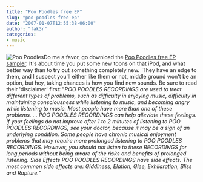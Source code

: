 ```yaml
---
title: "Poo Poodles free EP"
slug: "poo-poodles-free-ep"
date: "2007-01-07T12:55:38-06:00"
author: "fak3r"
categories:
- music
---
```


![Poo Poodles ](http://fak3r.com/wp-content/uploads/2007/01/poo-poodles-eep-front.jpg)Do me a favor, go download the [Poo Poodles free EP sampler](http://poopoodles.com/eEP.htm).  It's about time you put some new toons on that iPod, and what better way than to try out something completely new.  They have an edge to them, and I suspect you'll either like them or not, middle ground won't be an option, but hey, taking chances is how you find new sounds.  Be sure to read their 'disclaimer' first:  "_POO POODLES RECORDINGS are used to treat different types of problems, such as difficulty in enjoying music, difficulty in maintaining consciousness while listening to music, and becoming angry while listening to music. Most people have more than one of these problems. ... POO POODLES RECORDINGS can help alleviate these feelings. If your feelings do not improve after 1 to 2 minutes of listening to POO POODLES RECORDINGS, see your doctor, because it may be a sign of an underlying condition. Some people have chronic musical enjoyment problems that may require more prolonged listening to POO POODLES RECORDINGS. However, you should not listen to these RECORDINGS for long periods without being aware of the risks and benefits of prolonged listening. Side Effects POO POODLES RECORDINGS have side effects. The most common side effects are: Giddiness, Elation, Glee, Exhilaration, Bliss and Rapture._"
